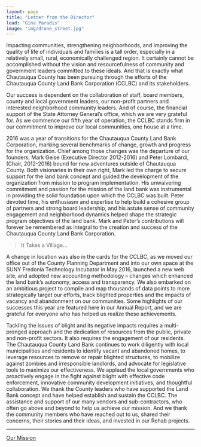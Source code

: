 ```yaml
---
layout: page
title: "Letter from the Director"
lead: "Gina Paradis"
image: "img/drone_street.jpg"
---
```

Impacting communities, strengthening neighborhoods, and improving the quality of life of individuals and families is a tall order, especially in a relatively small, rural, economically challenged region. It certainly cannot be accomplished without the vision and resourcefulness of community and government leaders committed to these ideals. And that is exactly what Chautauqua County has been pursuing through the efforts of the Chautauqua County Land Bank Corporation (CCLBC) and its stakeholders.

Our success is dependent on the collaboration of staff, board members, county and local government leaders, our non-profit partners and interested neighborhood community leaders. And of course, the financial support of the State Attorney General’s office, which we are very grateful for. As we commence our fifth year of operation, the CCLBC stands firm in our commitment to improve our local communities, one house at a time.

2016 was a year of transitions for the Chautauqua County Land Bank Corporation, marking several benchmarks of change, growth and progress for the organization. Chief among those changes was the departure of our founders, Mark Geise (Executive Director 2012-2016) and Peter Lombardi, (Chair, 2012-2016) bound for new adventures outside of Chautauqua County. Both visionaries in their own right, Mark led the charge to secure support for the land bank concept and guided the development of the organization from mission to program implementation. His unwaivering commitment and passion for the mission of the land bank was instrumental in providing the solid foundation upon which the CCLBC was built. Peter devoted time, his enthusiasm and expertise to help build a cohesive group of partners and strong board leadership, and his astute sense of community engagement and neighborhood dynamics helped shape the strategic program objectives of the land bank.  Mark and Peter’s contributions will forever be remembered as integral to the creation and success of the Chautauqua County Land Bank Corporation.
<aside class="pquote"><blockquote><p>It Takes a Village…</p></blockquote></aside>
A change in location was also in the cards for the CCLBC, as we moved our office out of the County Planning Department and into our own space at the SUNY Fredonia Technology Incubator in May 2016, launched a new web site, and adopted new accounting methodology – changes which enhanced the land bank’s autonomy, access and transparency. We also embarked on an ambitious project to compile and map thousands of data points to more strategically target our efforts, track blighted properties and the impacts of vacancy and abandonment on our communities. Some highlights of our successes this year are featured here in our Annual Report, and we are grateful for everyone who has helped us realize these achievements.

Tackling the issues of blight and its negative impacts requires a multi-pronged approach and the dedication of resources from the public, private and non-profit sectors. It also requires the engagement of our residents. The Chautauqua County Land Bank continues to work diligently with local municipalities and residents to identify vacant and abandoned homes, to leverage resources to remove or repair blighted structures, to mobilize against zombies and irresponsible landlords, and advocate for legislative tools to maximize our effectiveness.  We applaud the local governments who proactively engage in the fight against blight with effective code enforcement, innovative community development initiatives, and thoughtful collaboration. We thank the County leaders who have supported the Land Bank concept and have helped establish and sustain the CCLBC. The assistance and support of our many vendors and sub-contractors, who often go above and beyond to help us achieve our mission.  And we thank the community members who have reached out to us, shared their concerns, their stories and their ideas, and invested in our Rehab projects.

<hr>

<a href="mission" target="blank" class="btn btn-default btn-lg center-block">Our Mission <i class="fa fa-arrow-right"></i></a>
